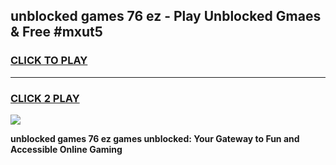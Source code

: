 
## unblocked games 76 ez - Play Unblocked Gmaes & Free #mxut5
<h3>
<a href="https://premium.freeplayer.one?title=unblocked_games_76_ez&ref=03M">CLICK TO PLAY</a></h3>
<hr>

<h3>
<a href="https://premium.freeplayer.one?title=unblocked_games_76_ez&ref=03M">CLICK 2 PLAY</a>
  
</h3>

<a href="https://premium.freeplayer.one?title=unblocked_games_76_ez&ref=03M"><img src="https://clearcache.store/games.png"></a>


**unblocked games 76 ez games unblocked: Your Gateway to Fun and Accessible Online Gaming**
